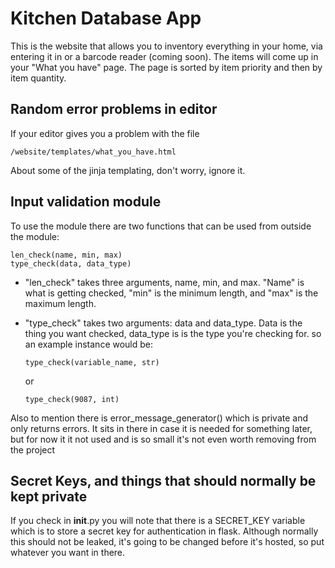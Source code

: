 # Kitchen Database App

This is the website that allows you to inventory everything in your home, via entering it
in or a barcode reader (coming soon). The items will come up in your "What you have" page. The page is sorted by item priority and then by item quantity.

## Random error problems in editor

If your editor gives you a problem with the file

    /website/templates/what_you_have.html

About some of the jinja templating, don't worry, ignore it.

## Input validation module

To use the module there are two functions that can be used from outside the module:

    len_check(name, min, max)
    type_check(data, data_type)


- "len_check" takes three arguments, name, min, and max. "Name" is what is getting checked, "min" is the minimum length, and "max" is the maximum length.
- "type_check" takes two arguments: data and data_type. Data is the thing you want checked, data_type is is the type you're checking for. so an example instance would be:

      type_check(variable_name, str)

    or

      type_check(9087, int)


Also to mention there is error_message_generator() which is private and only returns errors.
It sits in there in case it is needed for something later, but for now it it not used and is so
small it's not even worth removing from the project

## Secret Keys, and things that should normally be kept private

If you check in __init__.py you will note that there is a SECRET_KEY variable
which is to store a secret key for authentication in flask. Although normally this should
not be leaked, it's going to be changed before it's hosted, so put whatever you want in there.
